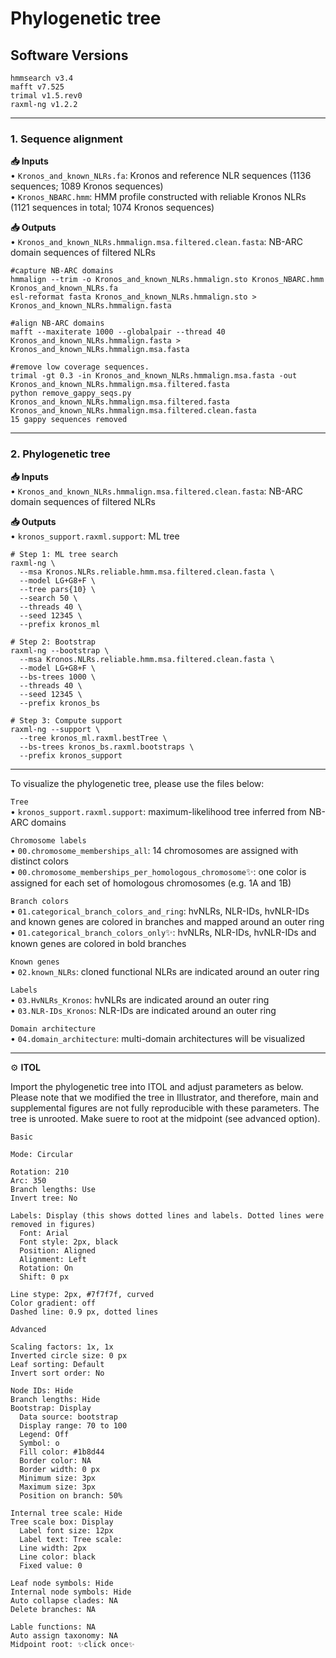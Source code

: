 # Phylogenetic tree


## Software Versions
```
hmmsearch v3.4
mafft v7.525
trimal v1.5.rev0
raxml-ng v1.2.2
```

---

### 1. Sequence alignment

**📥 Inputs**   
• `Kronos_and_known_NLRs.fa`: Kronos and reference NLR sequences (1136 sequences; 1089 Kronos sequences)  
• `Kronos_NBARC.hmm`: HMM profile constructed with reliable Kronos NLRs (1121 sequences in total; 1074 Kronos sequences)  
 
**📥 Outputs**    
• `Kronos_and_known_NLRs.hmmalign.msa.filtered.clean.fasta`: NB-ARC domain sequences of filtered NLRs  

```
#capture NB-ARC domains
hmmalign --trim -o Kronos_and_known_NLRs.hmmalign.sto Kronos_NBARC.hmm Kronos_and_known_NLRs.fa
esl-reformat fasta Kronos_and_known_NLRs.hmmalign.sto > Kronos_and_known_NLRs.hmmalign.fasta

#align NB-ARC domains
mafft --maxiterate 1000 --globalpair --thread 40 Kronos_and_known_NLRs.hmmalign.fasta > Kronos_and_known_NLRs.hmmalign.msa.fasta

#remove low coverage sequences. 
trimal -gt 0.3 -in Kronos_and_known_NLRs.hmmalign.msa.fasta -out Kronos_and_known_NLRs.hmmalign.msa.filtered.fasta
python remove_gappy_seqs.py Kronos_and_known_NLRs.hmmalign.msa.filtered.fasta Kronos_and_known_NLRs.hmmalign.msa.filtered.clean.fasta
15 gappy sequences removed
```
---
### 2. Phylogenetic tree

**📥 Inputs**    
• `Kronos_and_known_NLRs.hmmalign.msa.filtered.clean.fasta`: NB-ARC domain sequences of filtered NLRs  

**📥 Outputs**    
• `kronos_support.raxml.support`: ML tree  

```
# Step 1: ML tree search
raxml-ng \
  --msa Kronos.NLRs.reliable.hmm.msa.filtered.clean.fasta \
  --model LG+G8+F \
  --tree pars{10} \
  --search 50 \
  --threads 40 \
  --seed 12345 \
  --prefix kronos_ml

# Step 2: Bootstrap
raxml-ng --bootstrap \
  --msa Kronos.NLRs.reliable.hmm.msa.filtered.clean.fasta \
  --model LG+G8+F \
  --bs-trees 1000 \
  --threads 40 \
  --seed 12345 \
  --prefix kronos_bs

# Step 3: Compute support
raxml-ng --support \
  --tree kronos_ml.raxml.bestTree \
  --bs-trees kronos_bs.raxml.bootstraps \
  --prefix kronos_support
```
---
To visualize the phylogenetic tree, please use the files below:  

`Tree`  
• `kronos_support.raxml.support`: maximum-likelihood tree inferred from NB-ARC domains  

`Chromosome labels`  
• `00.chromosome_memberships_all`: 14 chromosomes are assigned with distinct colors   
• `00.chromosome_memberships_per_homologous_chromosome`✨: one color is assigned for each set of homologous chromosomes (e.g. 1A and 1B)  

`Branch colors`  
• `01.categorical_branch_colors_and_ring`: hvNLRs, NLR-IDs, hvNLR-IDs and known genes are colored in branches and mapped around an outer ring   
• `01.categorical_branch_colors_only`✨: hvNLRs, NLR-IDs, hvNLR-IDs and known genes are colored in bold branches  

`Known genes`  
• `02.known_NLRs`: cloned functional NLRs are indicated around an outer ring  

`Labels`  
• `03.HvNLRs_Kronos`: hvNLRs are indicated around an outer ring  
• `03.NLR-IDs_Kronos`: NLR-IDs are indicated around an outer ring  
  
`Domain architecture`   
• `04.domain_architecture`: multi-domain architectures will be visualized  

----

⚙️ **ITOL** 

Import the phylogenetic tree into ITOL and adjust parameters as below. Please note that we modified the tree in Illustrator, and therefore, main and supplemental figures are not fully reproducible with these parameters. The tree is unrooted. Make suere to root at the midpoint (see advanced option).

`Basic`
```
Mode: Circular

Rotation: 210
Arc: 350
Branch lengths: Use
Invert tree: No

Labels: Display (this shows dotted lines and labels. Dotted lines were removed in figures)
  Font: Arial
  Font style: 2px, black
  Position: Aligned
  Alignment: Left
  Rotation: On
  Shift: 0 px

Line stype: 2px, #7f7f7f, curved
Color gradient: off
Dashed line: 0.9 px, dotted lines
```

`Advanced`
```
Scaling factors: 1x, 1x
Inverted circle size: 0 px
Leaf sorting: Default
Invert sort order: No

Node IDs: Hide
Branch lengths: Hide
Bootstrap: Display
  Data source: bootstrap
  Display range: 70 to 100
  Legend: Off
  Symbol: o
  Fill color: #1b8d44
  Border color: NA
  Border width: 0 px
  Minimum size: 3px
  Maximum size: 3px
  Position on branch: 50%

Internal tree scale: Hide
Tree scale box: Display
  Label font size: 12px
  Label text: Tree scale:
  Line width: 2px
  Line color: black
  Fixed value: 0

Leaf node symbols: Hide
Internal node symbols: Hide
Auto collapse clades: NA
Delete branches: NA

Lable functions: NA
Auto assign taxonomy: NA
Midpoint root: ✨click once✨ 
```
